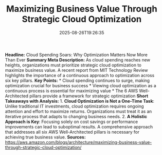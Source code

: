 ﻿---
title: "Maximizing Business Value Through Strategic Cloud Optimization"
date: "2025-08-26T19:26:35"
category: "Markets"
summary: ""
slug: "maximizing business value through strategic cloud optimizati"
source_urls:
  - "https://aws.amazon.com/blogs/architecture/maximizing-business-value-through-strategic-cloud-optimization/"
seo:
  title: "Maximizing Business Value Through Strategic Cloud Optimization | Hash n Hedge"
  description: ""
  keywords: ["news", "markets", "brief"]
---
**Headline:** Cloud Spending Soars: Why Optimization Matters Now More Than Ever  **Summary Meta Description:** As cloud spending reaches new heights, organizations must prioritize strategic cloud optimization to maximize business value. A recent report from MIT Technology Review highlights the importance of a continuous approach to optimization across six key pillars.  **Key Points:**  * Cloud spending continues to surge, making optimization crucial for business success * Viewing cloud optimization as a continuous process is essential for maximizing value * The 6 AWS Well-Architected pillars provide a framework for strategic optimization  **Short Takeaways with Analysis:**  1. **Cloud Optimization is Not a One-Time Task**: Unlike traditional IT investments, cloud optimization requires ongoing attention and effort to maximize returns. Organizations must treat it as an iterative process that adapts to changing business needs. 2. **A Holistic Approach is Key**: Focusing solely on cost savings or performance improvements can lead to suboptimal results. A comprehensive approach that addresses all six AWS Well-Architected pillars is necessary for achieving true business value.  **Sources:** https://aws.amazon.com/blogs/architecture/maximizing-business-value-through-strategic-cloud-optimization/ 
